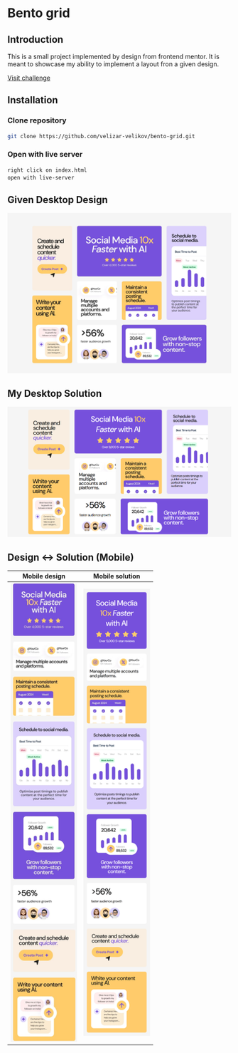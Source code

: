 # Bento grid

## Introduction

This is a small project implemented by design from frontend mentor. It is meant to showcase my ability to implement a layout fron a given design.

[Visit challenge](https://www.frontendmentor.io/challenges/bento-grid-RMydElrlOj)

## Installation

### Clone repository

```bash
git clone https://github.com/velizar-velikov/bento-grid.git
```

### Open with live server

```bash
right click on index.html
open with live-server
```

## Given Desktop Design

![Design preview for the Bento grid coding challenge](./design/desktop-design.jpg)

## My Desktop Solution

![Final implementation Dektop](./solution-images/final_desktop.png)

## Design <-> Solution (Mobile)

|                             Mobile design                              |                                     Mobile solution                                     |
| :--------------------------------------------------------------------: | :-------------------------------------------------------------------------------------: |
| <img src="./design/mobile-design.jpg" alt="dsign_mobile" width="150"/> | <img src="./solution-images/final_mobile.png" alt="final_solution_mobile" width="150"/> |
